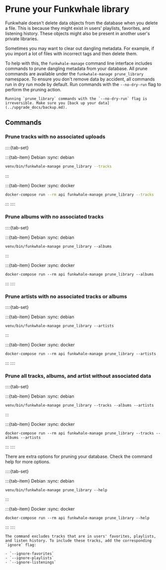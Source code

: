 # Prune your Funkwhale library

Funkwhale doesn't delete data objects from the database when you delete a file. This is because they might exist in users' playlists, favorites, and listening history. These objects might also be present in another user's private libraries.

Sometimes you may want to clear out dangling metadata. For example, if you import a lot of files with incorrect tags and then delete them.

To help with this, the `funkwhale-manage` command line interface includes commands to prune dangling metadata from your database. All prune commands are available under the `funkwhale-manage prune_library` namespace. To ensure you don't remove data by accident, all commands run in dry run mode by default. Run commands with the `--no-dry-run` flag to perform the pruning action.

```{warning}
Running `prune_library` commands with the `--no-dry-run` flag is irreversible. Make sure you [back up your data](../upgrade_docs/backup.md).
```

## Commands

### Prune tracks with no associated uploads

::::{tab-set}

:::{tab-item} Debian
:sync: debian

```bash
venv/bin/funkwhale-manage prune_library --tracks
```

:::

:::{tab-item} Docker
:sync: docker

```bash
docker-compose run --rm api funkwhale-manage prune_library --tracks
```

:::
::::

### Prune albums with no associated tracks

::::{tab-set}

:::{tab-item} Debian
:sync: debian

```{code-block} sh
venv/bin/funkwhale-manage prune_library --albums
```

:::

:::{tab-item} Docker
:sync: docker

```{code-block} sh
docker-compose run --rm api funkwhale-manage prune_library --albums
```

:::
::::

### Prune artists with no associated tracks or albums

::::{tab-set}

:::{tab-item} Debian
:sync: debian

```{code-block} sh
venv/bin/funkwhale-manage prune_library --artists
```

:::

:::{tab-item} Docker
:sync: docker

```{code-block} sh
docker-compose run --rm api funkwhale-manage prune_library --artists
```

:::
::::

### Prune all tracks, albums, and artist without associated data

::::{tab-set}

:::{tab-item} Debian
:sync: debian

```{code-block} sh
venv/bin/funkwhale-manage prune_library --tracks --albums --artists
```

:::

:::{tab-item} Docker
:sync: docker

```{code-block} sh
docker-compose run --rm api funkwhale-manage prune_library --tracks --albums --artists
```

:::
::::

There are extra options for pruning your database. Check the command help for more options.

::::{tab-set}

:::{tab-item} Debian
:sync: debian

```{code-block} sh
venv/bin/funkwhale-manage prune_library --help
```

:::

:::{tab-item} Docker
:sync: docker

```{code-block} sh
docker-compose run --rm api funkwhale-manage prune_library --help
```

:::
::::

```{note}
The command excludes tracks that are in users' favorites, playlists, and listen history. To include these tracks, add the corresponding `ignore` flag:

- `--ignore-favorites`
- `--ignore-playlists`
- `--ignore-listenings`
```
